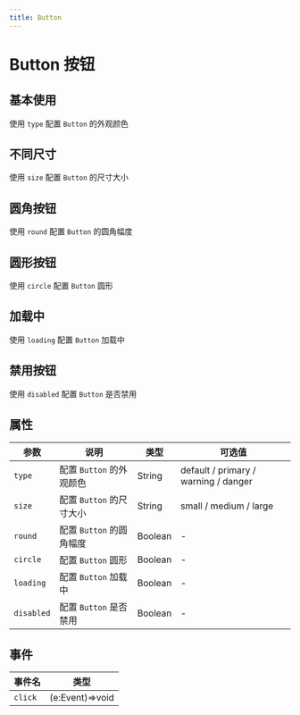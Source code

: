 ```yaml
---
title: Button
---
```


# Button 按钮

## 基本使用
使用 `type` 配置 `Button` 的外观颜色
<Repl initCode='<template>
<v-button />
<v-button type="primary"/>
<v-button type="warning"/>
<v-button type="danger"/>
</template>'/>

## 不同尺寸
使用 `size` 配置 `Button` 的尺寸大小
<Repl initCode='<template>
<v-button type="primary" size="small"/>
<v-button type="primary"/>
<v-button type="primary" size="large"/>
</template>'/>

## 圆角按钮
使用 `round` 配置 `Button` 的圆角幅度
<Repl initCode='<template>
<v-button type="primary" round />
</template>'/>

## 圆形按钮
使用 `circle` 配置 `Button` 圆形
<Repl initCode='<template>
<v-button type="primary" circle />
</template>'/>

## 加载中
使用 `loading` 配置 `Button` 加载中
<Repl initCode='<template>
<v-button type="primary" loading />
</template>'/>

## 禁用按钮
使用 `disabled` 配置 `Button` 是否禁用
<Repl initCode='<template>
<v-button type="primary" disabled />
</template>'/>

## 属性
| 参数     | 说明                         | 类型    | 可选值                                 |
| ---------- | ------------------------ | ------- | --------------------------------------|
| `type`     | 配置 `Button` 的外观颜色   | String    | default / primary / warning / danger |
| `size`     | 配置 `Button` 的尺寸大小   | String    | small / medium / large               |
| `round`    | 配置 `Button` 的圆角幅度   | Boolean   | -                                    |
| `circle`   | 配置 `Button` 圆形         | Boolean | -                                      |
| `loading`  | 配置 `Button` 加载中       | Boolean | -                                       |
| `disabled` | 配置 `Button` 是否禁用       | Boolean | -                                     |

## 事件
| 事件名    | 类型            |
| ------   | --------------- |
| `click`  | (e:Event)=>void |